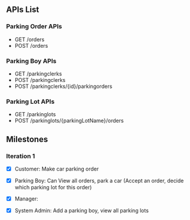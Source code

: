 ## APIs List

### Parking Order APIs
- GET /orders
- POST /orders

### Parking Boy APIs
- GET /parkingclerks
- POST /parkingclerks
- POST /parkingclerks/{id}/parkingorders

### Parking Lot APIs
- GET /parkinglots
- POST /parkinglots/{parkingLotName}/orders


## Milestones

### Iteration 1
- [x] Customer: Make car parking order
- [x] Parking Boy: Can View all orders, park a car (Accept an order, decide which parking lot for this order)
- [x] Manager: 
- [x] System Admin: Add a parking boy, view all parking lots

